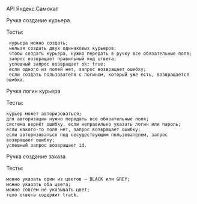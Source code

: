 API Яндекс.Самокат

Ручка создание курьера

Тесты:

     курьера можно создать;
     нельзя создать двух одинаковых курьеров;
     чтобы создать курьера, нужно передать в ручку все обязательные поля;
     запрос возвращает правильный код ответа;
     успешный запрос возвращает ok: true;
     если одного из полей нет, запрос возвращает ошибку;
     если создать пользователя с логином, который уже есть, возвращается ошибка.

Ручка логин курьера

Тесты:

    курьер может авторизоваться;
    для авторизации нужно передать все обязательные поля;
    система вернёт ошибку, если неправильно указать логин или пароль;
    если какого-то поля нет, запрос возвращает ошибку;
    если авторизоваться под несуществующим пользователем, запрос возвращает ошибку;
    успешный запрос возвращает id.

Ручка создание заказа

Тесты:

    можно указать один из цветов — BLACK или GREY;
    можно указать оба цвета;
    можно совсем не указывать цвет;
    тело ответа содержит track.
